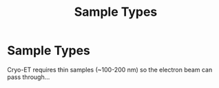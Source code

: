 ﻿---
layout: default
title: "Sample Types"
nav_order: 3
has_children: true
---

# Sample Types

Cryo-ET requires thin samples (~100-200 nm) so the electron beam can pass through...
